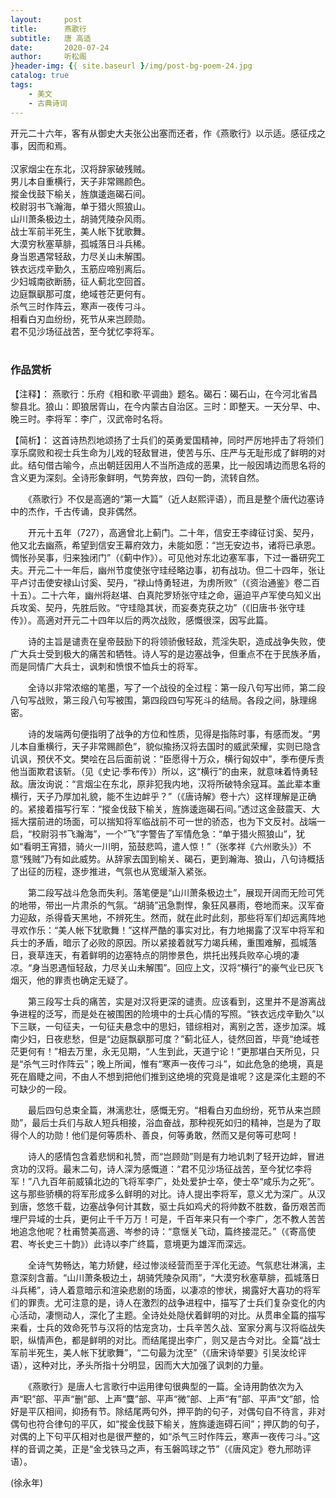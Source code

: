 ```yaml
---
layout:     post
title:      燕歌行
subtitle:   唐 高适
date:       2020-07-24
author:     听松阁
}header-img: {{ site.baseurl }/img/post-bg-poem-24.jpg
catalog: true
tags:
    - 美文
    - 古典诗词
---
```



开元二十六年，客有从御史大夫张公出塞而还者，作《燕歌行》以示适。感征戍之事，因而和焉。<br>
<br>
汉家烟尘在东北，汉将辞家破残贼。<br>
男儿本自重横行，天子非常赐颜色。<br>
摐金伐鼓下榆关，旌旗逶迤碣石间。<br>
校尉羽书飞瀚海，单于猎火照狼山。<br>
山川萧条极边土，胡骑凭陵杂风雨。<br>
战士军前半死生，美人帐下犹歌舞。<br>
大漠穷秋塞草腓，孤城落日斗兵稀。<br>
身当恩遇常轻敌，力尽关山未解围。<br>
铁衣远戍辛勤久，玉筋应啼别离后。<br>
少妇城南欲断肠，征人蓟北空回首。<br>
边庭飘飖那可度，绝域苍茫更何有。<br>
杀气三时作阵云，寒声一夜传刁斗。<br>
相看白刃血纷纷，死节从来岂顾勋。<br>
君不见沙场征战苦，至今犹忆李将军。<br>
<br>

### 作品赏析
【注释】：
燕歌行：乐府《相和歌·平调曲》题名。碣石：碣石山，在今河北省昌黎县北。狼山：即狼居胥山，在今内蒙古自治区。三时：即整天。一天分早、中、晚三时。李将军：李广，汉武帝时名将。

【简析】：
这首诗热烈地颂扬了士兵们的英勇爱国精神，同时严厉地抨击了将领们享乐腐败和视士兵生命为儿戏的轻敌冒进，使苦与乐、庄严与无耻形成了鲜明的对此。结句借古喻今，点出朝廷因用人不当所造成的恶果，比一般因靖边而思名将的含义更为深刻。全诗形象鲜明，气势奔放，四句一韵，流转自然。


　　《燕歌行》不仅是高適的“第一大篇”（近人赵熙评语），而且是整个唐代边塞诗中的杰作，千古传诵，良非偶然。
  
　　开元十五年（727），高適曾北上蓟门。二十年，信安王李禕征讨奚、契丹，他又北去幽燕，希望到信安王幕府效力，未能如愿：“岂无安边书，诸将已承恩。惆怅孙吴事，归来独闭门”（《蓟中作》）。可见他对东北边塞军事，下过一番研究工夫。开元二十一年后，幽州节度使张守珪经略边事，初有战功。但二十四年，张让平卢讨击使安禄山讨奚、契丹，“禄山恃勇轻进，为虏所败”（《资治通鉴》卷二百十五）。二十六年，幽州将赵堪、白真陀罗矫张守珪之命，逼迫平卢军使乌知义出兵攻奚、契丹，先胜后败。“守珪隐其状，而妄奏克获之功”（《旧唐书·张守珪传》）。高適对开元二十四年以后的两次战败，感慨很深，因写此篇。
  
　　诗的主旨是谴责在皇帝鼓励下的将领骄傲轻敌，荒淫失职，造成战争失败，使广大兵士受到极大的痛苦和牺牲。诗人写的是边塞战争，但重点不在于民族矛盾，而是同情广大兵士，讽刺和愤恨不恤兵士的将军。
  
　　全诗以非常浓缩的笔墨，写了一个战役的全过程：第一段八句写出师，第二段八句写战败，第三段八句写被围，第四段四句写死斗的结局。各段之间，脉理绵密。
  
　　诗的发端两句便指明了战争的方位和性质，见得是指陈时事，有感而发。“男儿本自重横行，天子非常赐颜色”，貌似揄扬汉将去国时的威武荣耀，实则已隐含讥讽，预伏不文。樊哙在吕后面前说：“臣愿得十万众，横行匈奴中”，季布便斥责他当面欺君该斩。（见《史记·季布传》）所以，这“横行”的由来，就意味着恃勇轻敌。唐汝询说：“言烟尘在东北，原非犯我内地，汉将所破特余寇耳。盖此辈本重横行，天子乃厚加礼貌，能不生边衅乎？”（《唐诗解》卷十六）这样理解是正确的。紧接着描写行军：“摐金伐鼓下榆关，旌旆逶迤碣石间。”透过这金鼓震天、大摇大摆前进的场面，可以揣知将军临战前不可一世的骄态，也为下文反衬。战端一启，“校尉羽书飞瀚海”，一个“飞”字警告了军情危急：“单于猎火照狼山”，犹如“看明王宵猎，骑火一川明，笳鼓悲鸣，遣人惊！”（张孝祥《六州歌头》）不意“残贼”乃有如此威势。从辞家去国到榆关、碣石，更到瀚海、狼山，八句诗概括了出征的历程，逐步推进，气氛也从宽缓渐入紧张。
  
　　第二段写战斗危急而失利。落笔便是“山川萧条极边土”，展现开阔而无险可凭的地带，带出一片肃杀的气氛。“胡骑”迅急剽悍，象狂风暴雨，卷地而来。汉军奋力迎敌，杀得昏天黑地，不辨死生。然而，就在此时此刻，那些将军们却远离阵地寻欢作乐：“美人帐下犹歌舞！”这样严酷的事实对比，有力地揭露了汉军中将军和兵士的矛盾，暗示了必败的原因。所以紧接着就写力竭兵稀，重围难解，孤城落日，衰草连天，有着鲜明的边塞特点的阴惨景色，烘托出残兵败卒心境的凄凉。“身当恩遇恒轻敌，力尽关山未解围”。回应上文，汉将“横行”的豪气业已灰飞烟灭，他的罪责也确定无疑了。
  
　　第三段写士兵的痛苦，实是对汉将更深的谴责。应该看到，这里并不是游离战争进程的泛写，而是处在被围困的险境中的士兵心情的写照。“铁衣远戍辛勤久”以下三联，一句征夫，一句征夫悬念中的思妇，错综相对，离别之苦，逐步加深。城南少妇，日夜悲愁，但是“边庭飘飖那可度？”蓟北征人，徒然回首，毕竟“绝域苍茫更何有！”相去万里，永无见期，“人生到此，天道宁论！”更那堪白天所见，只是“杀气三时作阵云”；晚上所闻，惟有“寒声一夜传刁斗”，如此危急的绝境，真是死在眉睫之间，不由人不想到把他们推到这绝境的究竟是谁呢？这是深化主题的不可缺少的一段。
  
　　最后四句总束全篇，淋漓悲壮，感慨无穷。“相看白刃血纷纷，死节从来岂顾勋”，最后士兵们与敌人短兵相接，浴血奋战，那种视死如归的精神，岂是为了取得个人的功勋！他们是何等质朴、善良，何等勇敢，然而又是何等可悲呵！
  
　　诗人的感情包含着悲悯和礼赞，而“岂顾勋”则是有力地讥刺了轻开边衅，冒进贪功的汉将。最末二句，诗人深为感慨道：“君不见沙场征战苦，至今犹忆李将军！”八九百年前威镇北边的飞将军李广，处处爱护士卒，使士卒“咸乐为之死”。这与那些骄横的将军形成多么鲜明的对比。诗人提出李将军，意义尤为深广。从汉到唐，悠悠千载，边塞战争何计其数，驱士兵如鸡犬的将帅数不胜数，备历艰苦而埋尸异域的士兵，更何止千千万万！可是，千百年来只有一个李广，怎不教人苦苦地追念他呢？杜甫赞美高適、岑参的诗：“意惬关飞动，篇终接混茫。”（《寄高使君、岑长史三十韵》）此诗以李广终篇，意境更为雄浑而深远。
  
　　全诗气势畅达，笔力矫健，经过惨淡经营而至于浑化无迹。气氛悲壮淋漓，主意深刻含蓄。“山川萧条极边土，胡骑凭陵杂风雨”，“大漠穷秋塞草腓，孤城落日斗兵稀”，诗人着意暗示和渲染悲剧的场面，以凄凉的惨状，揭露好大喜功的将军们的罪责。尤可注意的是，诗人在激烈的战争进程中，描写了士兵们复杂变化的内心活动，凄恻动人，深化了主题。全诗处处隐伏着鲜明的对比。从贯串全篇的描写来看，士兵的效命死节与汉将的怙宠贪功，士兵辛苦久战、室家分离与汉将临战失职，纵情声色，都是鲜明的对比。而结尾提出李广，则又是古今对比。全篇“战士军前半死生，美人帐下犹歌舞”，“二句最为沈至”（《唐宋诗举要》引吴汝纶评语），这种对比，矛头所指十分明显，因而大大加强了讽刺的力量。
  
　　《燕歌行》是唐人七言歌行中运用律句很典型的一篇。全诗用韵依次为入声“职”部、平声“删”部、上声“麌”部、平声“微”部、上声“有”部、平声“文”部，恰好是平仄相间，抑扬有节。除结尾两句外，押平韵的句子，对偶句自不待言，非对偶句也符合律句的平仄，如“摐金伐鼓下榆关，旌旆逶迤碍石间”；押仄韵的句子，对偶的上下句平仄相对也是很严整的，如“杀气三时作阵云，寒声一夜传刁斗。”这样的音调之美，正是“金戈铁马之声，有玉磐鸣球之节”（《唐风定》卷九邢昉评语）。　
  
(徐永年)
